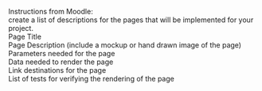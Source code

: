 Instructions from Moodle:</br>
create a list of descriptions for the pages that will be implemented for your project.</br>
Page Title</br>
Page Description (include a mockup or hand drawn image of the page)</br>
Parameters needed for the page</br>
Data needed to render the page</br>
Link destinations for the page</br>
List of tests for verifying the rendering of the page</br>
